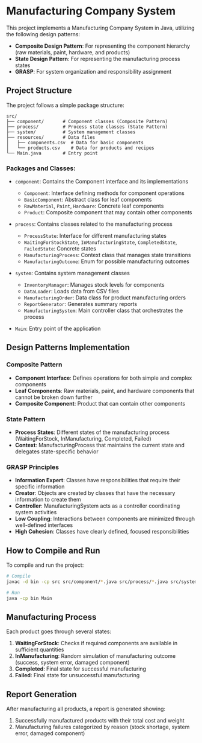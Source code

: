 # Manufacturing Company System

This project implements a Manufacturing Company System in Java, utilizing the following design patterns:

- **Composite Design Pattern**: For representing the component hierarchy (raw materials, paint, hardware, and products)
- **State Design Pattern**: For representing the manufacturing process states
- **GRASP**: For system organization and responsibility assignment

## Project Structure

The project follows a simple package structure:

```
src/
├── component/       # Component classes (Composite Pattern)
├── process/         # Process state classes (State Pattern)
├── system/          # System management classes
├── resources/       # Data files
│   ├── components.csv  # Data for basic components
│   └── products.csv    # Data for products and recipes
└── Main.java        # Entry point
```

### Packages and Classes:

- `component`: Contains the Component interface and its implementations
  - `Component`: Interface defining methods for component operations
  - `BasicComponent`: Abstract class for leaf components
  - `RawMaterial`, `Paint`, `Hardware`: Concrete leaf components
  - `Product`: Composite component that may contain other components

- `process`: Contains classes related to the manufacturing process
  - `ProcessState`: Interface for different manufacturing states
  - `WaitingForStockState`, `InManufacturingState`, `CompletedState`, `FailedState`: Concrete states
  - `ManufacturingProcess`: Context class that manages state transitions
  - `ManufacturingOutcome`: Enum for possible manufacturing outcomes

- `system`: Contains system management classes
  - `InventoryManager`: Manages stock levels for components
  - `DataLoader`: Loads data from CSV files
  - `ManufacturingOrder`: Data class for product manufacturing orders
  - `ReportGenerator`: Generates summary reports
  - `ManufacturingSystem`: Main controller class that orchestrates the process

- `Main`: Entry point of the application

## Design Patterns Implementation

### Composite Pattern

- **Component Interface**: Defines operations for both simple and complex components
- **Leaf Components**: Raw materials, paint, and hardware components that cannot be broken down further
- **Composite Component**: Product that can contain other components

### State Pattern

- **Process States**: Different states of the manufacturing process (WaitingForStock, InManufacturing, Completed, Failed)
- **Context**: ManufacturingProcess that maintains the current state and delegates state-specific behavior

### GRASP Principles

- **Information Expert**: Classes have responsibilities that require their specific information
- **Creator**: Objects are created by classes that have the necessary information to create them
- **Controller**: ManufacturingSystem acts as a controller coordinating system activities
- **Low Coupling**: Interactions between components are minimized through well-defined interfaces
- **High Cohesion**: Classes have clearly defined, focused responsibilities

## How to Compile and Run

To compile and run the project:

```bash
# Compile
javac -d bin -cp src src/component/*.java src/process/*.java src/system/*.java src/Main.java

# Run
java -cp bin Main
```

## Manufacturing Process

Each product goes through several states:

1. **WaitingForStock**: Checks if required components are available in sufficient quantities
2. **InManufacturing**: Random simulation of manufacturing outcome (success, system error, damaged component)
3. **Completed**: Final state for successful manufacturing
4. **Failed**: Final state for unsuccessful manufacturing

## Report Generation

After manufacturing all products, a report is generated showing:
1. Successfully manufactured products with their total cost and weight
2. Manufacturing failures categorized by reason (stock shortage, system error, damaged component)
